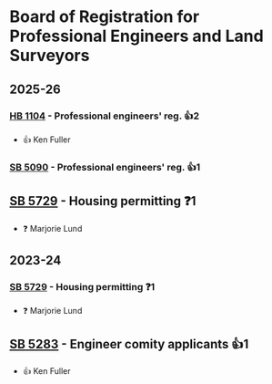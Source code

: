 # Board of Registration for Professional Engineers and Land Surveyors
## 2025-26

### [HB 1104](/bill/2025-26/hb/1104/) - Professional engineers' reg. 👍2  
* 👍 Ken Fuller

### [SB 5090](/bill/2025-26/sb/5090/) - Professional engineers' reg. 👍1  

## [SB 5729](/bill/2025-26/sb/5729/) - Housing permitting   ❓1
* ❓ Marjorie Lund

## 2023-24

### [SB 5729](/bill/2023-24/sb/5729/) - Housing permitting   ❓1
* ❓ Marjorie Lund

## [SB 5283](/bill/2023-24/sb/5283/) - Engineer comity applicants 👍1  
* 👍 Ken Fuller
